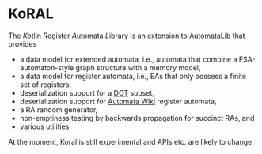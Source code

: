 # KoRAL

The *Ko*tlin *R*egister *A*utomata *L*ibrary is an extension to [AutomataLib](https://learnlib.de/projects/automatalib/)
that provides

* a data model for extended automata, i.e., automata that combine a FSA-automaton-style graph structure with a memory
  model,
* a data model for register automata, i.e., EAs that only possess a finite set of registers,
* deserialization support for a [DOT](https://graphviz.org/doc/info/lang.html) subset,
* deserialization support for [Automata Wiki](https://automata.cs.ru.nl/) register automata,
* a RA random generator,
* non-emptiness testing by backwards propagation for succinct RAs, and
* various utilities.

At the moment, Koral is still experimental and APIs etc. are likely to change.
